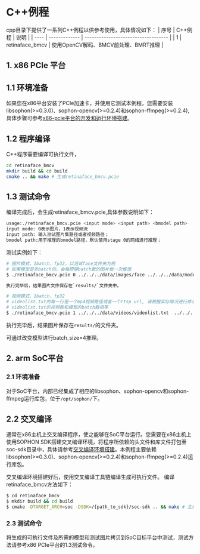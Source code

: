# C++例程
cpp目录下提供了一系列C++例程以供参考使用，具体情况如下：
| 序号  | C++例程           | 说明                                 |
| ---- | -------------     | -----------------------------------  |
| 1    | retinaface_bmcv   | 使用OpenCV解码、BMCV前处理、BMRT推理   |


## 1. x86 PCIe 平台

## 1.1 环境准备
如果您在x86平台安装了PCIe加速卡，并使用它测试本例程，您需要安装libsophon(>=0.3.0)、sophon-opencv(>=0.2.4)和sophon-ffmpeg(>=0.2.4),具体步骤可参考[x86-pcie平台的开发和运行环境搭建](../../../docs/Environment_Install_Guide.md#3-x86-pcie平台的开发和运行环境搭建)。

## 1.2 程序编译
C++程序需要编译可执行文件，
```bash
cd retinaface_bmcv
mkdir build && cd build
cmake .. && make # 生成retinaface_bmcv.pcie
```

## 1.3 测试命令
编译完成后，会生成retinaface_bmcv.pcie,具体参数说明如下：

```bash
usage:./retinaface_bmcv.pcie <input mode> <input path> <bmodel path>
input mode: 0表示图片，1表示视频流
input path: 输入测试图片集路径或者视频路径；
bmodel path:用于推理的bmodel路径，默认使用stage 0的网络进行推理；
```

测试实例如下：

```bash
# 图片模式，1batch，fp32，以测试face文件夹为例
# 如果模型是多batch的，会每攒够batch数的图片做一次推理
$ ./retinaface_bmcv.pcie 0 ../../../data/images/face ../../../data/models/BM1684X/retinaface_mobilenet0.25_fp32_1b.bmodel

执行完毕后，结果图片文件保存在`results/`文件夹中。

# 视频模式，1batch，fp32
# videolist.txt的每一行是一个mp4视频路径或者一个rtsp url, 请根据实际情况进行修改
# videolist.txt的视频数和模型的batch数相等
$ ./retinaface_bmcv.pcie 1 ../../../data/videos/videolist.txt  ../../../data/models/BM1684X/retinaface_mobilenet0.25_fp32_1b.bmodel
```
执行完毕后，结果图片保存在`results/`的文件夹。

可通过改变模型进行batch_size=4推理。


## 2. arm SoC平台

### 2.1 环境准备
对于SoC平台，内部已经集成了相应的libsophon、sophon-opencv和sophon-ffmpeg运行库包，位于`/opt/sophon/`下。

## 2.2 交叉编译
通常在x86主机上交叉编译程序，使之能够在SoC平台运行。您需要在x86主机上使用SOPHON SDK搭建交叉编译环境，将程序所依赖的头文件和库文件打包至soc-sdk目录中，具体请参考[交叉编译环境搭建](../../../docs/Environment_Install_Guide.md#41-交叉编译环境搭建)。本例程主要依赖libsophon(>=0.3.0)、sophon-opencv(>=0.2.4)和sophon-ffmpeg(>=0.2.4)运行库包。

交叉编译环境搭建好后，使用交叉编译工具链编译生成可执行文件。
编译retinaface_bmcv方法如下：
```bash
$ cd retinaface_bmcv 
$ mkdir build && cd build 
$ cmake -DTARGET_ARCH=soc -DSDK=/{path_to_sdk}/soc-sdk .. && make # 生成retinaface_bmcv.soc
```

### 2.3 测试命令
将生成的可执行文件及所需的模型和测试图片拷贝到SoC目标平台中测试，测试方法请参考x86 PCIe平台的1.3测试命令。







